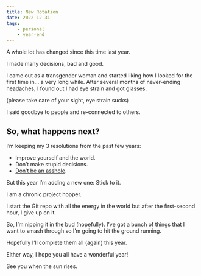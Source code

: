 ```yaml
---
title: New Rotation
date: 2022-12-31
tags:
	- personal
	- year-end
---
```

A whole lot has changed since this time last year.

I made many decisions, bad and good.

I came out as a transgender woman and started liking how I looked for the first time in… a very long while. After several months of never-ending headaches, I found out I had eye strain and got glasses.

(please take care of your sight, eye strain sucks)

I said goodbye to people and re-connected to others.

## So, what happens next?

I’m keeping my 3 resolutions from the past few years:

- Improve yourself and the world.
- Don’t make stupid decisions.
- [Don’t be an asshole](https://asshole.fyi).

But this year I’m adding a new one: Stick to it.

I am a chronic project hopper.

I start the Git repo with all the energy in the world but after the first-second hour, I give up on it.

So, I’m nipping it in the bud (hopefully). I’ve got a bunch of things that I want to smash through so I’m going to hit the ground running.

Hopefully I’ll complete them all (again) this year.

Either way, I hope you all have a wonderful year!

See you when the sun rises.

